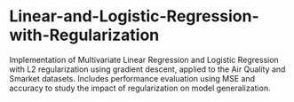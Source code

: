 # Linear-and-Logistic-Regression-with-Regularization
Implementation of Multivariate Linear Regression and Logistic Regression with L2 regularization using gradient descent, applied to the Air Quality and Smarket datasets. Includes performance evaluation using MSE and accuracy to study the impact of regularization on model generalization.

